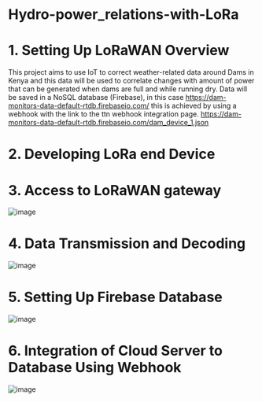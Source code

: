 # Hydro-power_relations-with-LoRa
# 1. Setting Up LoRaWAN Overview
This project aims to use IoT to correct weather-related data around Dams in Kenya and this data will be used to correlate changes with amount of power that can be generated when dams are full and while running dry.
Data will be saved in a NoSQL database (Firebase), in this case  https://dam-monitors-data-default-rtdb.firebaseio.com/
this is achieved by using a webhook with the link to the ttn webhook integration page.
https://dam-monitors-data-default-rtdb.firebaseio.com/dam_device_1.json
# 2. Developing LoRa end Device
# 3. Access to LoRaWAN gateway
![image](https://github.com/Emedded-Team-Intern-Group-2022-2023/Hydro-power_relations-with-LoRa/assets/52659391/032a800d-3dce-4a1f-a041-cefe40e7a91f)
# 4. Data Transmission and Decoding
![image](https://github.com/Emedded-Team-Intern-Group-2022-2023/Hydro-power_relations-with-LoRa/assets/52659391/6d888bfa-42ec-4460-b3dd-a27c1eeae072)
# 5. Setting Up Firebase Database
![image](https://github.com/Emedded-Team-Intern-Group-2022-2023/Hydro-power_relations-with-LoRa/assets/52659391/84e52c1b-af5f-4d32-b2a9-1d40cb37de71)
# 6. Integration of Cloud Server to Database Using Webhook
![image](https://github.com/Emedded-Team-Intern-Group-2022-2023/Hydro-power_relations-with-LoRa/assets/52659391/775adc92-fbaa-4982-a600-98c7e348d5e7)








